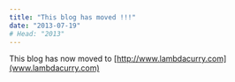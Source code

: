 ```yaml
---
title: "This blog has moved !!!"
date: "2013-07-19"
# Head: "2013"
---
```


This blog has now moved to [http://www.lambdacurry.com](www.lambdacurry.com)
